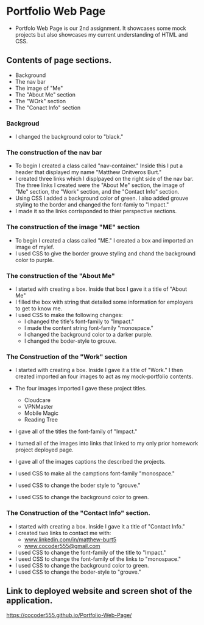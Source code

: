 # Portfolio Web Page
* Portfolo Web Page is our 2nd assignment. It showcases some mock projects but also showcases my current understanding of HTML and CSS.

## Contents of page sections.
* Background 
* The nav bar
* The image of "Me"
* The "About Me" section
* The "WOrk" section
* The "Conact Info" section

### Backgroud
 * I changed the background color to "black."

### The construction of the nav bar

* To begin I created a class called "nav-container." Inside this I put a header that displayed my name "Matthew Onitveros Burt."  
* I created three links which I displpayed on the right side of the nav bar.   The three links I created were the "About Me" section, the image of "Me" section, the "Work" section, and the "Contact Info" section.
* Using CSS I added a background color of green.  I also added grouve styling to the border and changed the font-famiy to "Impact."
* I made it so the links corrisponded to thier perspective sections.

### The construction of the image "ME" section
* To begin I created a class called "ME."  I created a box and imported an image of mylef.
* I used CSS to give the border grouve styling and chand the background color to purple.

### The construction of the "About Me"

* I started with creating a box.  Inside that box I gave it a title of "About Me"
* I filled the box with string that detailed some information for employers to get to know me.
* I used CSS to make the following changes:
    * I changed the title's font-family to "Impact."
    * I made the content string font-family "monospace."
    * I changed the background color to a darker purple.
    * I changed the boder-style to grouve.
    

### The Construction of the "Work" section
* I started with creating a box. Inside I gave it a title of "Work."  I then created imported an four images to act as my mock-portfolio contents.

* The four images imported I gave these project titles.
    * Cloudcare
    * VPNMaster
    * Mobile Magic
    * Reading Tree

* I gave all of the titles the font-family of "Impact."
* I turned all of the images into links that linked to my only prior homework project deployed page.
* I gave all of the images captions the described the projects.
* I used CSS to make all the camptions font-family "monospace."
* I used CSS to change the boder style to "grouve."
* I used CSS to change the background color to green.


### The Construction of the "Contact Info" section.

* I started with creating a box. Inside I gave it a title of "Contact Info." 
* I created two links to contact me with:
    * www.linkedin.com/in/matthew-burt5
    * www.cocoder555@gmail.com
* I used CSS to change the font-family of the title to "Impact."
* I ueed CSS to change the font-family of the links to "monospace."
* I used CSS to change the background color to green.
* I used CSS to change the boder-style to "grouve."


## Link to deployed website and screen shot of the application.

https://cocoder555.github.io/Portfolio-Web-Page/